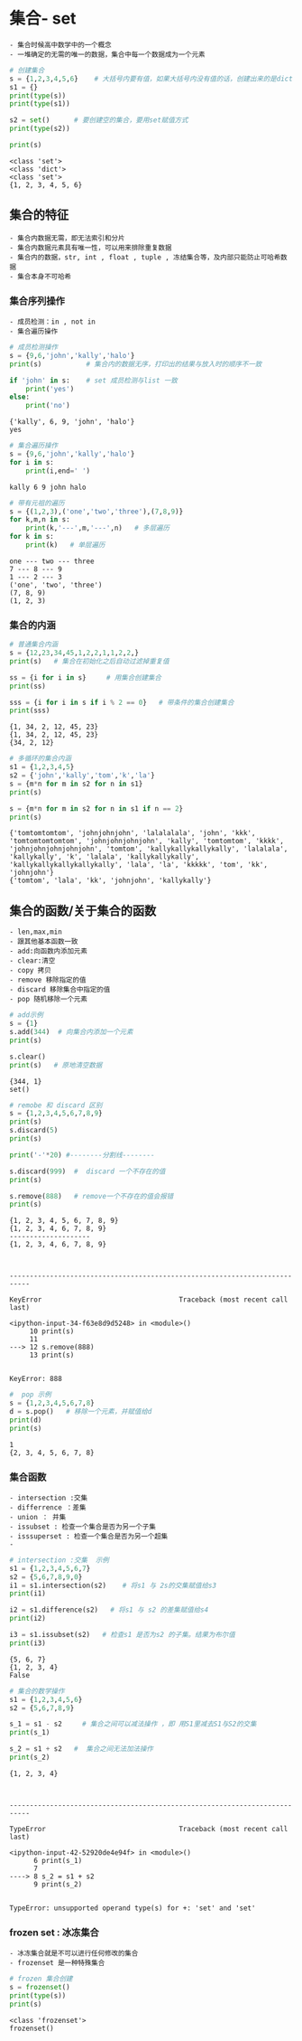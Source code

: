 
# 集合- set 
    - 集合时候高中数学中的一个概念
    - 一堆确定的无需的唯一的数据，集合中每一个数据成为一个元素


```python
# 创建集合
s = {1,2,3,4,5,6}    # 大括号内要有值，如果大括号内没有值的话，创建出来的是dict 类型
s1 = {}
print(type(s))
print(type(s1))

s2 = set()      # 要创建空的集合，要用set赋值方式
print(type(s2))    

print(s)
```

    <class 'set'>
    <class 'dict'>
    <class 'set'>
    {1, 2, 3, 4, 5, 6}
    

## 集合的特征
    - 集合内数据无需，即无法索引和分片
    - 集合内数据元素具有唯一性，可以用来排除重复数据
    - 集合内的数据，str, int , float , tuple , 冻结集合等，及内部只能防止可哈希数据
    - 集合本身不可哈希

### 集合序列操作 
    - 成员检测：in , not in 
    - 集合遍历操作


```python
# 成员检测操作
s = {9,6,'john','kally','halo'}
print(s)           # 集合内的数据无序，打印出的结果与放入时的顺序不一致

if 'john' in s:    # set 成员检测与list 一致
    print('yes')
else:
    print('no')
```

    {'kally', 6, 9, 'john', 'halo'}
    yes
    


```python
# 集合遍历操作
s = {9,6,'john','kally','halo'}
for i in s:
    print(i,end=' ')
```

    kally 6 9 john halo 


```python
# 带有元祖的遍历
s = {(1,2,3),('one','two','three'),(7,8,9)}
for k,m,n in s:
    print(k,'---',m,'---',n)   # 多层遍历
for k in s:
    print(k)   # 单层遍历
```

    one --- two --- three
    7 --- 8 --- 9
    1 --- 2 --- 3
    ('one', 'two', 'three')
    (7, 8, 9)
    (1, 2, 3)
    

### 集合的内涵


```python
# 普通集合内涵
s = {12,23,34,45,1,2,2,1,1,2,2,}
print(s)   # 集合在初始化之后自动过滤掉重复值

ss = {i for i in s}     # 用集合创建集合
print(ss)

sss = {i for i in s if i % 2 == 0}   # 带条件的集合创建集合
print(sss)
```

    {1, 34, 2, 12, 45, 23}
    {1, 34, 2, 12, 45, 23}
    {34, 2, 12}
    


```python
# 多循环的集合内涵 
s1 = {1,2,3,4,5}
s2 = {'john','kally','tom','k','la'}
s = {m*n for m in s2 for n in s1}
print(s)

s = {m*n for m in s2 for n in s1 if n == 2}
print(s)
```

    {'tomtomtomtom', 'johnjohnjohn', 'lalalalala', 'john', 'kkk', 'tomtomtomtomtom', 'johnjohnjohnjohn', 'kally', 'tomtomtom', 'kkkk', 'johnjohnjohnjohnjohn', 'tomtom', 'kallykallykallykally', 'lalalala', 'kallykally', 'k', 'lalala', 'kallykallykally', 'kallykallykallykallykally', 'lala', 'la', 'kkkkk', 'tom', 'kk', 'johnjohn'}
    {'tomtom', 'lala', 'kk', 'johnjohn', 'kallykally'}
    

## 集合的函数/关于集合的函数
    - len,max,min  
    - 跟其他基本函数一致
    - add:向函数内添加元素
    - clear:清空 
    - copy 拷贝
    - remove 移除指定的值
    - discard 移除集合中指定的值
    - pop 随机移除一个元素


```python
# add示例
s = {1}
s.add(344)  # 向集合内添加一个元素
print(s)

s.clear()
print(s)   # 原地清空数据
```

    {344, 1}
    set()
    


```python
# remobe 和 discard 区别 
s = {1,2,3,4,5,6,7,8,9}
print(s)
s.discard(5)
print(s)

print('-'*20) #--------分割线--------

s.discard(999)  #  discard 一个不存在的值
print(s)

s.remove(888)   # remove一个不存在的值会报错
print(s)
```

    {1, 2, 3, 4, 5, 6, 7, 8, 9}
    {1, 2, 3, 4, 6, 7, 8, 9}
    --------------------
    {1, 2, 3, 4, 6, 7, 8, 9}
    


    ---------------------------------------------------------------------------

    KeyError                                  Traceback (most recent call last)

    <ipython-input-34-f63e8d9d5248> in <module>()
         10 print(s)
         11 
    ---> 12 s.remove(888)
         13 print(s)
    

    KeyError: 888



```python
#  pop 示例
s = {1,2,3,4,5,6,7,8}
d = s.pop()   # 移除一个元素，并赋值给d 
print(d)
print(s)
```

    1
    {2, 3, 4, 5, 6, 7, 8}
    

###  集合函数
    - intersection :交集
    - differrence ：差集
    - union ： 并集
    - issubset : 检查一个集合是否为另一个子集
    - isssuperset : 检查一个集合是否为另一个超集
    - 


```python
# intersection :交集  示例
s1 = {1,2,3,4,5,6,7}
s2 = {5,6,7,8,9,0}
i1 = s1.intersection(s2)    # 将s1 与 2s的交集赋值给s3 
print(i1)

i2 = s1.difference(s2)   # 将s1 与 s2 的差集赋值给s4 
print(i2)

i3 = s1.issubset(s2)   # 检查s1 是否为s2 的子集。结果为布尔值
print(i3)
```

    {5, 6, 7}
    {1, 2, 3, 4}
    False
    


```python
# 集合的数学操作
s1 = {1,2,3,4,5,6}
s2 = {5,6,7,8,9}

s_1 = s1 - s2     # 集合之间可以减法操作 ，即 用S1里减去S1与S2的交集
print(s_1)

s_2 = s1 + s2   #  集合之间无法加法操作 
print(s_2)
```

    {1, 2, 3, 4}
    


    ---------------------------------------------------------------------------

    TypeError                                 Traceback (most recent call last)

    <ipython-input-42-52920de4e94f> in <module>()
          6 print(s_1)
          7 
    ----> 8 s_2 = s1 + s2
          9 print(s_2)
    

    TypeError: unsupported operand type(s) for +: 'set' and 'set'


###  frozen set : 冰冻集合
    - 冰冻集合就是不可以进行任何修改的集合
    - frozenset 是一种特殊集合


```python
# frozen 集合创建
s = frozenset()
print(type(s))
print(s)

```

    <class 'frozenset'>
    frozenset()
    
